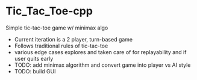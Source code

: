 # Tic_Tac_Toe-cpp
Simple tic-tac-toe game w/ minimax algo
- Current iteration is a 2 player, turn-based game
- Follows traditional rules of tic-tac-toe
- various edge cases explores and taken care of for replayability and if user quits early
- TODO: add minimax algorithm and convert game into player vs AI style
- TODO: build GUI
